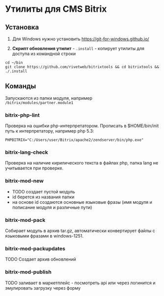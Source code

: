 
# Утилиты для CMS Bitrix

## Установка

1) Для Windows нужно установить https://git-for-windows.github.io/

2) **Скрипт обновления утилит** - `.install` - копирует утилиты для доступа из командной строки
```
cd ~/bin
git clone https://github.com/rivetweb/bitrixtools && cd bitrixtools && ./.install
```

## Команды

Запускаются из папки модуля, например `/bitrix/modules/partner.module1`

### bitrix-php-lint

Проверка на ошибки php-интерпретатором. Прописать в $HOME/bin/init путь к интерпретатору, например php 5.3:
```
PHPBITRIX="C:/Users/user/Bitrix/apache2/zendserver/bin/php.exe"
```

### bitrix-lang-check

Проверка на наличие кирилического текста в файлах php, папка lang не учитывается при проверке.

### bitrix-mod-new

- TODO создает пустой модуль
- id берется из названия папки
- на основе id создаются основные языковые фразы (имя модуля и пописание модуля и различные пути)

### bitrix-mod-pack

Собирает модуль в архив tar.gz, автоматически конвертирует файлы с языковыми фразами в windows-1251.

### bitrix-mod-packupdates

TODO Создает архив обновлений

### bitrix-mod-publish

TODO заливает в маркетплейс - посмотреть api или через логинится и эмулировать загрузку через форму
